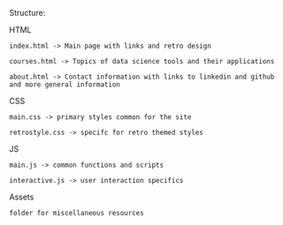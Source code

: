 Structure:

HTML 

    index.html -> Main page with links and retro design

    courses.html -> Topics of data science tools and their applications 

    about.html -> Contact information with links to linkedin and github and more general information

CSS

    main.css -> primary styles common for the site

    retrostyle.css -> specifc for retro themed styles

JS

    main.js -> common functions and scripts

    interactive.js -> user interaction specifics 


Assets

    folder for miscellaneous resources

